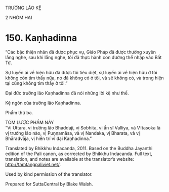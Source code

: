 TRƯỞNG LÃO KỆ

2 NHÓM HAI

# 150\. Kaṇhadinna

“Các bậc thiện nhân đã được phục vụ, Giáo Pháp đã được thường xuyên lắng nghe, sau khi lắng nghe, tôi đã thực hành con đường thể nhập vào Bất Tử.

Sự luyến ái về hiện hữu đã được tôi tiêu diệt, sự luyến ái về hiện hữu ở tôi không còn tìm thấy nữa, nó đã không có ở tôi, và sẽ không có, và trong hiện tại cũng không tìm thấy ở tôi.”

Đại đức trưởng lão Kaṇhadinna đã nói những lời kệ như thế.

Kệ ngôn của trưởng lão Kaṇhadinna.

Phẩm thứ ba.

TÓM LƯỢC PHẨM NÀY  
“Vị Uttara, vị trưởng lão Bhaddaji, vị Sobhita, vị ẩn sĩ Valliya, và Vītasoka là vị trưởng lão nào, vị Puṇṇamāsa, và vị Nandaka, vị Bharata, và vị Bhāradvāja, vị hiền trí vĩ đại Kaṇhadinna.”

Translated by Bhikkhu Indacanda, 2011. Based on the Buddha Jayanthi edition of the Pali canon, as corrected by Bhikkhu Indacanda. Full text, translation, and notes are available at the translator’s website: http://tamtangpaliviet.net/.

Used by kind permission of the translator.

Prepared for SuttaCentral by Blake Walsh.